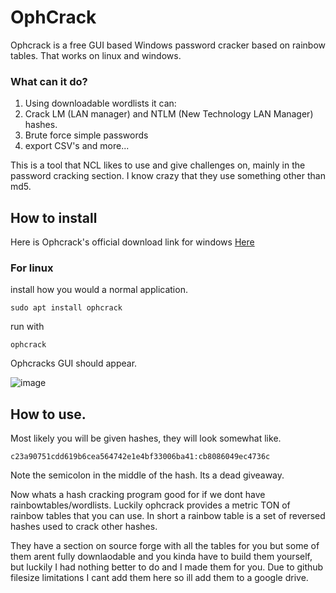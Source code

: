 # OphCrack

Ophcrack is a free GUI based Windows password cracker based on rainbow tables. That works on linux and windows.

### What can it do?

1. Using downloadable wordlists it can:
2. Crack LM (LAN manager) and NTLM (New Technology LAN Manager) hashes.
3. Brute force simple passwords
4. export CSV's
and more...


This is a tool that NCL likes to use and give challenges on, mainly in the password cracking section. I know crazy that they use something other than md5.

## How to install

Here is Ophcrack's official download link for windows
[Here](https://ophcrack.sourceforge.io/download.php?type=ophcrack)


### For linux
install how you would a normal application. 
```
sudo apt install ophcrack
```
run with
```
ophcrack
```
Ophcracks GUI should appear.

![image](https://github.com/JoshuaHartz/Intro-To-Ophcrack/assets/102620766/9bb11370-817b-4087-8e95-2d8085d96010)


## How to use.

Most likely you will be given hashes, they will look somewhat like.
```
c23a90751cdd619b6cea564742e1e4bf33006ba41:cb8086049ec4736c
```
Note the semicolon in the middle of the hash. Its a dead giveaway.

Now whats a hash cracking program good for if we dont have rainbowtables/wordlists. Luckily ophcrack provides a metric TON of rainbow tables that you can use. In short a rainbow table is a set of reversed hashes used to crack other hashes.

They have a section on source forge with all the tables for you but some of them arent fully downlaodable and you kinda have to build them yourself, but luckily I had nothing better to do and I made them for you. Due to github filesize limitations I cant add them here so ill add them to a google drive. 




